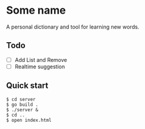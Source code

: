 # Some name
A personal dictionary and tool for learning new words.

## Todo
- [ ] Add List and Remove
- [ ] Realtime suggestion

## Quick start
```console
$ cd server
$ go build .
$ ./server &
$ cd ..
$ open index.html
```
